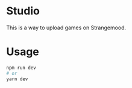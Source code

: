 # Studio

This is a way to upload games on Strangemood.

# Usage

```bash
npm run dev
# or
yarn dev
```
